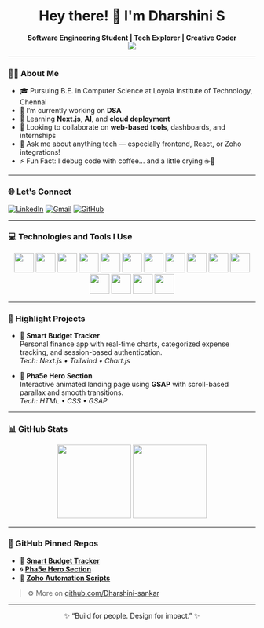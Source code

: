 <h1 align="center">Hey there! 👋 I'm Dharshini S</h1>

<p align="center">
  <strong>Software Engineering Student | Tech Explorer | Creative Coder</strong><br>
  <img src="https://komarev.com/ghpvc/?username=Dharshini-sankar&label=Profile%20views&color=0e75b6&style=flat" />
</p>



---

### 👩‍💻 About Me

- 🎓 Pursuing B.E. in Computer Science at Loyola Institute of Technology, Chennai  
- 🔭 I’m currently working on **DSA**
- 🌱 Learning **Next.js**, **AI**, and **cloud deployment**
- 👯 Looking to collaborate on **web-based tools**, dashboards, and internships
- 💬 Ask me about anything tech — especially frontend, React, or Zoho integrations!
- ⚡ Fun Fact: I debug code with coffee... and a little crying ☕🐞

---

### 🌐 Let's Connect

[![LinkedIn](https://img.shields.io/badge/-LinkedIn-0077B5?style=flat&logo=linkedin&logoColor=white)](https://linkedin.com/in/dharshinisankar1001)
[![Gmail](https://img.shields.io/badge/-Gmail-D14836?style=flat&logo=gmail&logoColor=white)](mailto:dharshinisankar10@gmail.com)
[![GitHub](https://img.shields.io/badge/-GitHub-181717?style=flat&logo=github&logoColor=white)](https://github.com/Dharshini-sankar)

---

### 💻 Technologies and Tools I Use

<p align="center">
  <img src="https://cdn.jsdelivr.net/gh/devicons/devicon/icons/html5/html5-original.svg" width="40" height="40"/>
  <img src="https://cdn.jsdelivr.net/gh/devicons/devicon/icons/css3/css3-original.svg" width="40" height="40"/>
  <img src="https://cdn.jsdelivr.net/gh/devicons/devicon/icons/javascript/javascript-original.svg" width="40" height="40"/>
  <img src="https://cdn.jsdelivr.net/gh/devicons/devicon/icons/react/react-original.svg" width="40" height="40"/>
  <img src="https://cdn.jsdelivr.net/gh/devicons/devicon/icons/nextjs/nextjs-original.svg" width="40" height="40"/>
  <img src="https://cdn.jsdelivr.net/gh/devicons/devicon/icons/tailwindcss/tailwindcss-original.svg" width="40" height="40"/>
  <img src="https://cdn.jsdelivr.net/gh/devicons/devicon/icons/java/java-original.svg" width="40" height="40"/>
  <img src="https://cdn.jsdelivr.net/gh/devicons/devicon/icons/python/python-original.svg" width="40" height="40"/>
  <img src="https://cdn.jsdelivr.net/gh/devicons/devicon/icons/mysql/mysql-original.svg" width="40" height="40"/>
  <img src="https://cdn.jsdelivr.net/gh/devicons/devicon/icons/git/git-original.svg" width="40" height="40"/>
  <img src="https://img.icons8.com/ios-glyphs/30/ffffff/github.png" width="40" height="40"/>
  <img src="https://img.icons8.com/color/48/000000/c-programming.png" width="40" height="40" />
  <img src="https://cdn.jsdelivr.net/gh/devicons/devicon/icons/cplusplus/cplusplus-original.svg" width="40" height="40"/>
  <img src="https://cdn.jsdelivr.net/gh/devicons/devicon/icons/firebase/firebase-plain.svg" width="40"/>
  <img src="https://cdn.jsdelivr.net/gh/devicons/devicon/icons/vscode/vscode-original.svg" width="40"/>

</p>

---

### 🚀 Highlight Projects

- 🔹 **Smart Budget Tracker**  
  Personal finance app with real-time charts, categorized expense tracking, and session-based authentication.  
  _Tech: Next.js • Tailwind • Chart.js_

- 🔹 **Pha5e Hero Section**  
  Interactive animated landing page using **GSAP** with scroll-based parallax and smooth transitions.  
  _Tech: HTML • CSS • GSAP_


---

### 📊 GitHub Stats

<p align="center">
  <img src="https://github-readme-stats.vercel.app/api?username=Dharshini-sankar&show_icons=true&theme=gruvbox" height="150" />
  <img src="https://streak-stats.demolab.com?user=Dharshini-sankar&theme=gruvbox&hide_border=true" height="150"/>
</p>

---

### 📌 GitHub Pinned Repos

- 🔗 [**Smart Budget Tracker**](#)
- 🌀 [**Pha5e Hero Section**](#)
- 🔧 [**Zoho Automation Scripts**](#)

> ⚙️ More on [github.com/Dharshini-sankar](https://github.com/Dharshini-sankar)

---

<p align="center">
  ✨ “Build for people. Design for impact.” ✨
</p>
